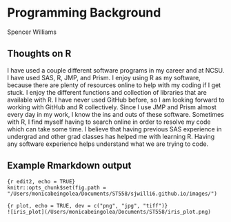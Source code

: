 Programming Background
================
Spencer Williams

## Thoughts on R

I have used a couple different software programs in my career and at
NCSU. I have used SAS, R, JMP, and Prism. I enjoy using R as my
software, because there are plenty of resources online to help with my
coding if I get stuck. I enjoy the different functions and collection of
libraries that are available with R. I have never used GitHub before, so
I am looking forward to working with GitHub and R collectively. Since I
use JMP and Prism almost every day in my work, I know the ins and outs
of these software. Sometimes with R, I find myself having to search
online in order to resolve my code which can take some time. I believe
that having previous SAS experience in undergrad and other grad classes
has helped me with learning R. Having any software experience helps
understand what we are trying to code.

## Example Rmarkdown output

    {r edit2, echo = TRUE}
    knitr::opts_chunk$set(fig.path = "/Users/monicabeingolea/Documents/ST558/sjwilli6.github.io/images/")

    {r plot, echo = TRUE, dev = c("png", "jpg", "tiff")}
    ![iris_plot](/Users/monicabeingolea/Documents/ST558/iris_plot.png)
